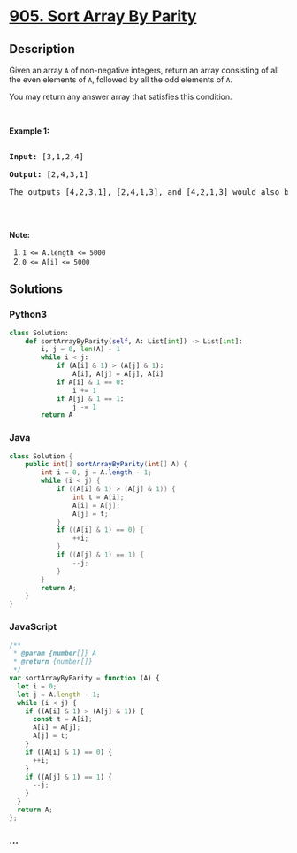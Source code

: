 # [905. Sort Array By Parity](https://leetcode.com/problems/sort-array-by-parity)



## Description

<p>Given an array <code>A</code> of non-negative integers, return an array consisting of all the even elements of <code>A</code>, followed by all the odd elements of <code>A</code>.</p>

<p>You may return any answer array that satisfies this condition.</p>

<p>&nbsp;</p>

<div>

<p><strong>Example 1:</strong></p>

<pre>

<strong>Input: </strong><span id="example-input-1-1">[3,1,2,4]</span>

<strong>Output: </strong><span id="example-output-1">[2,4,3,1]</span>

The outputs [4,2,3,1], [2,4,1,3], and [4,2,1,3] would also be accepted.

</pre>

<p>&nbsp;</p>

<p><strong>Note:</strong></p>

<ol>
	<li><code>1 &lt;= A.length &lt;= 5000</code></li>
	<li><code>0 &lt;= A[i] &lt;= 5000</code></li>
</ol>

</div>

## Solutions

<!-- tabs:start -->

### **Python3**

```python
class Solution:
    def sortArrayByParity(self, A: List[int]) -> List[int]:
        i, j = 0, len(A) - 1
        while i < j:
            if (A[i] & 1) > (A[j] & 1):
                A[i], A[j] = A[j], A[i]
            if A[i] & 1 == 0:
                i += 1
            if A[j] & 1 == 1:
                j -= 1
        return A
```

### **Java**

```java
class Solution {
    public int[] sortArrayByParity(int[] A) {
        int i = 0, j = A.length - 1;
        while (i < j) {
            if ((A[i] & 1) > (A[j] & 1)) {
                int t = A[i];
                A[i] = A[j];
                A[j] = t;
            }
            if ((A[i] & 1) == 0) {
                ++i;
            }
            if ((A[j] & 1) == 1) {
                --j;
            }
        }
        return A;
    }
}
```

### **JavaScript**

```js
/**
 * @param {number[]} A
 * @return {number[]}
 */
var sortArrayByParity = function (A) {
  let i = 0;
  let j = A.length - 1;
  while (i < j) {
    if ((A[i] & 1) > (A[j] & 1)) {
      const t = A[i];
      A[i] = A[j];
      A[j] = t;
    }
    if ((A[i] & 1) == 0) {
      ++i;
    }
    if ((A[j] & 1) == 1) {
      --j;
    }
  }
  return A;
};
```

### **...**

```

```

<!-- tabs:end -->
